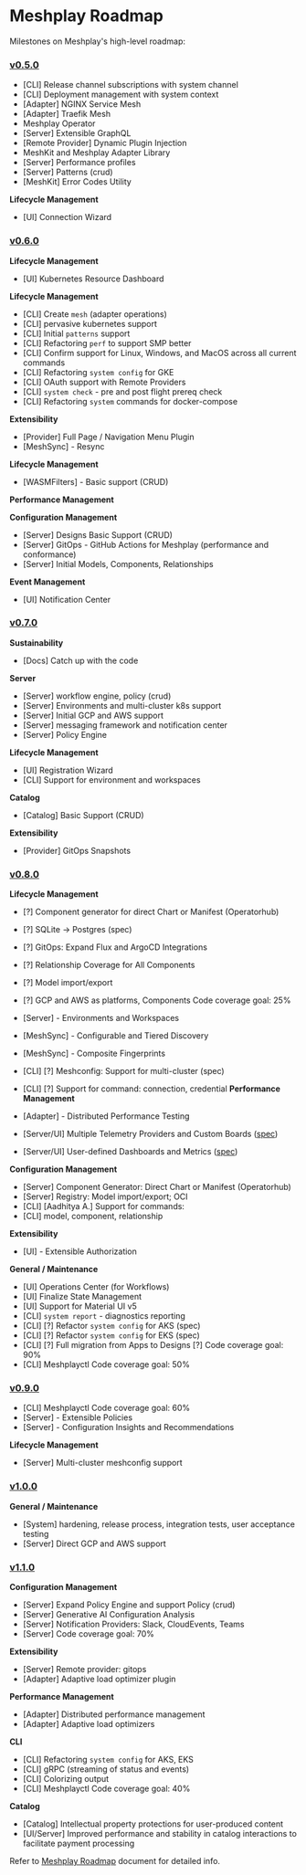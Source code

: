 # Meshplay Roadmap

Milestones on Meshplay's high-level roadmap:

### [v0.5.0](../../milestone/1)

- [CLI] Release channel subscriptions with system channel
- [CLI] Deployment management with system context
- [Adapter] NGINX Service Mesh
- [Adapter] Traefik Mesh
- Meshplay Operator
- [Server] Extensible GraphQL
- [Remote Provider] Dynamic Plugin Injection
- MeshKit and Meshplay Adapter Library
- [Server] Performance profiles
- [Server] Patterns (crud)
- [MeshKit] Error Codes Utility

**Lifecycle Management**

- [UI] Connection Wizard

### [v0.6.0](../../milestone/3)

**Lifecycle Management**

- [UI] Kubernetes Resource Dashboard

**Lifecycle Management**

- [CLI] Create `mesh` (adapter operations)
- [CLI] pervasive kubernetes support
- [CLI] Initial `patterns` support
- [CLI] Refactoring `perf` to support SMP better
- [CLI] Confirm support for Linux, Windows, and MacOS across all current commands
- [CLI] Refactoring `system config` for GKE
- [CLI] OAuth support with Remote Providers
- [CLI] `system check` - pre and post flight prereq check
- [CLI] Refactoring `system` commands for docker-compose

**Extensibility**

- [Provider] Full Page / Navigation Menu Plugin
- [MeshSync] - Resync
  
**Lifecycle Management**

- [WASMFilters] - Basic support (CRUD)

**Performance Management**

**Configuration Management**

- [Server] Designs Basic Support (CRUD)
- [Server] GitOps - GitHub Actions for Meshplay (performance and conformance)
- [Server] Initial Models, Components, Relationships

**Event Management**

- [UI] Notification Center

### [v0.7.0](../../milestone/4)


**Sustainability**

- [Docs] Catch up with the code

**Server**

- [Server] workflow engine, policy (crud)
- [Server] Environments and multi-cluster k8s support
- [Server] Initial GCP and AWS support
- [Server] messaging framework and notification center
- [Server] Policy Engine

**Lifecycle Management**

- [UI] Registration Wizard
- [CLI] Support for environment and workspaces

**Catalog**

- [Catalog] Basic Support (CRUD)

**Extensibility**

- [Provider] GitOps Snapshots

### [v0.8.0](../../milestone/5)

**Lifecycle Management**

- [?] Component generator for direct Chart or Manifest (Operatorhub)
- [?] SQLite → Postgres (spec)
- [?] GitOps: Expand Flux and ArgoCD Integrations
- [?] Relationship Coverage for All Components 
- [?] Model import/export
- [?] GCP and AWS as platforms, Components
Code coverage goal: 25%

- [Server] - Environments and Workspaces
- [MeshSync] - Configurable and Tiered Discovery
- [MeshSync] - Composite Fingerprints
- [CLI] [?] Meshconfig: Support for multi-cluster (spec)

- [CLI] [?] Support for command:
connection, credential
**Performance Management**

- [Adapter] - Distributed Performance Testing
- [Server/UI] Multiple Telemetry Providers and Custom Boards ([spec](https://docs.google.com/presentation/d/1SQMfyu5shjpGKlYONdVzOtd7UYTgLWBcgUvHMLCZ2tY/edit#slide=id.g1044af767ce_5_21))
- [Server/UI] User-defined Dashboards and Metrics ([spec](https://docs.google.com/presentation/d/1SQMfyu5shjpGKlYONdVzOtd7UYTgLWBcgUvHMLCZ2tY/edit#slide=id.gcb74201a11_0_119))

**Configuration Management**

- [Server] Component Generator: Direct Chart or Manifest (Operatorhub)
- [Server] Registry: Model import/export; OCI
- [CLI] [Aadhitya A.] Support for commands: 
- [CLI] model, component, relationship

**Extensibility**

- [UI] - Extensible Authorization

**General / Maintenance**

- [UI] Operations Center (for Workflows)
- [UI] Finalize State Management
- [UI] Support for Material UI v5
- [CLI] `system report` - diagnostics reporting
- [CLI] [?] Refactor `system config` for AKS (spec)
- [CLI] [?] Refactor `system config` for EKS (spec)
- [CLI] [?] Full migration from Apps to Designs
[?] Code coverage goal: 90%
- [CLI] Meshplayctl Code coverage goal: 50%

### [v0.9.0](../../milestone/6)

- [CLI] Meshplayctl Code coverage goal: 60%
- [Server] - Extensible Policies
- [Server] - Configuration Insights and Recommendations

**Lifecycle Management**

- [Server] Multi-cluster meshconfig support

### [v1.0.0](../../milestone/7)

**General / Maintenance**

- [System] hardening, release process, integration tests, user acceptance testing
- [Server] Direct GCP and AWS support

### [v1.1.0](../../milestone/8)

**Configuration Management**

- [Server] Expand Policy Engine and support Policy (crud)
- [Server] Generative AI Configuration Analysis
- [Server] Notification Providers: Slack, CloudEvents, Teams
- [Server] Code coverage goal: 70%

**Extensibility**

- [Server] Remote provider: gitops
- [Adapter] Adaptive load optimizer plugin

**Performance Management**

- [Adapter] Distributed performance management
- [Adapter] Adaptive load optimizers


**CLI**

- [CLI] Refactoring `system config` for AKS, EKS
- [CLI] gRPC (streaming of status and events)
- [CLI] Colorizing output
- [CLI] Meshplayctl Code coverage goal: 40%

**Catalog**

- [Catalog] Intellectual property protections for user-produced content
- [UI/Server] Improved performance and stability in catalog interactions to facilitate payment processing

Refer to [Meshplay Roadmap](https://docs.google.com/document/d/1kvcz8jdvFwXmYBBaY2-3fHHUUoy1GJLpZZXuoxZQoOk/edit#) document for detailed info.
